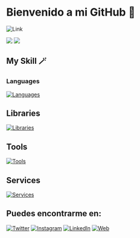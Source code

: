 # Bienvenido a mi GitHub 🚀
![Link](https://github.com/user-attachments/assets/6f5ad2f9-61b4-4199-b356-8f8993fca7bf)

![](http://github-profile-summary-cards.vercel.app/api/cards/stats?username=Axoluchin&theme=github_dark)
![](http://github-profile-summary-cards.vercel.app/api/cards/repos-per-language?username=Axoluchin&theme=github_dark)

## My Skill 🪄

### Languages
[![Languages](https://skillicons.dev/icons?i=ts,js,html,css,nodejs,rust,py)](https://skillicons.dev)

## Libraries
[![Libraries](https://skillicons.dev/icons?i=react,nextjs,graphql,vue,materialui,tailwind,styledcomponents,nest,mongodb,vite,vitest,astro,tauri)](https://skillicons.dev)

## Tools
[![Tools](https://skillicons.dev/icons?i=vscode,powershell,git,npm,yarn,pnpm,notion,ps,figma,ubuntu)](https://skillicons.dev)

## Services
[![Services](https://skillicons.dev/icons?i=github,vercel,firebase,postman)](https://skillicons.dev)

## Puedes encontrarme en:


[![Twitter](https://img.shields.io/badge/Twitter-@DamianHuchin-1DA1F2?style=for-the-badge&logo=twitter&logoColor=white&labelColor=101010)](https://twitter.com/DamianHuchin)
[![Instagram](https://img.shields.io/badge/Instagram-@DamianHuchin-E4405F?style=for-the-badge&logo=instagram&logoColor=white&labelColor=101010)](https://instagram.com/DamianHuchin)
[![LinkedIn](https://img.shields.io/badge/LinkedIn-DamianHuchin-0077B5?style=for-the-badge&logo=linkedin&logoColor=white&labelColor=101010)](https://www.linkedin.com/in/damianhuchin/)
[![Web](https://img.shields.io/badge/My_Website-Axoluchin-1f1f1f?style=for-the-badge&logo=dev.to&logoColor=white&labelColor=101010)](https://axoluchin.herokuapp.com/)
